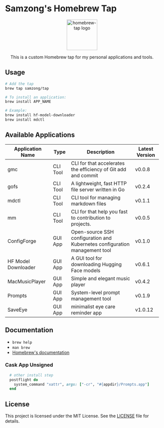 # Samzong's Homebrew Tap

<div align="center">
  <img src="https://brew.sh/assets/img/homebrew.svg" alt="homebrew-tap logo" width="100" />
  <br />
  <p>This is a custom Homebrew tap for my personal applications and tools.</p>
</div>

## Usage

```bash
# Add the tap
brew tap samzong/tap

# To install an application:
brew install APP_NAME

# Example:
brew install hf-model-downloader
brew install mdctl
```

## Available Applications

| Application Name    | Type     | Description                                                                 | Latest Version |
| ------------------- | -------- | --------------------------------------------------------------------------- | -------------- |
| gmc | CLI Tool | CLI for that accelerates the efficiency of Git add and commit | v0.0.8 |
| gofs | CLI Tool | A lightweight, fast HTTP file server written in Go | v0.2.4 |
| mdctl | CLI Tool | CLI tool for managing markdown files | v0.1.1 |
| mm | CLI Tool | CLI for that help you fast to contribution to projects. | v0.0.5 |
| ConfigForge | GUI App | Open-source SSH configuration and Kubernetes configuration management tool | v0.1.0 |
| HF Model Downloader | GUI App | A GUI tool for downloading Hugging Face models | v0.6.1 |
| MacMusicPlayer | GUI App | Simple and elegant music player | v0.4.2 |
| Prompts | GUI App | System-level prompt management tool | v0.1.9 |
| SaveEye | GUI App | minimalist eye care reminder app | v1.0.12 |

## Documentation

- `brew help`
- `man brew`
- [Homebrew's documentation](https://docs.brew.sh)

### Cask App Unsigned

```ruby
  # other install step
  postflight do
    system_command "xattr", args: ["-cr", "#{appdir}/Prompts.app"]
  end
```

## License

This project is licensed under the MIT License. See the [LICENSE](LICENSE) file for details.
